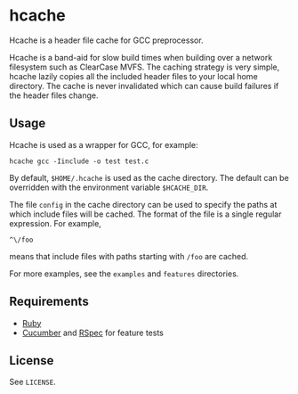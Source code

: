 hcache
======

Hcache is a header file cache for GCC preprocessor.

Hcache is a band-aid for slow build times when building over a network
filesystem such as ClearCase MVFS. The caching strategy is very simple,
hcache lazily copies all the included header files to your local home
directory. The cache is never invalidated which can cause build failures
if the header files change.


Usage
-----

Hcache is used as a wrapper for GCC, for example:

    hcache gcc -Iinclude -o test test.c

By default, `$HOME/.hcache` is used as the cache directory. The default
can be overridden with the environment variable `$HCACHE_DIR`.

The file `config` in the cache directory can be used to specify the paths
at which include files will be cached. The format of the file is a single
regular expression. For example, 

    ^\/foo

means that include files with paths starting with `/foo` are cached.

For more examples, see the `examples` and `features` directories.


Requirements
------------

-  [Ruby](http://www.ruby-lang.org/)
-  [Cucumber](http://cukes.info/) and [RSpec](http://rspec.info/) for
   feature tests


License
-------

See `LICENSE`.

